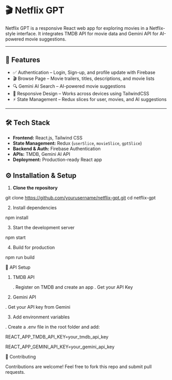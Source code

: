 # 🎬 Netflix GPT

Netflix GPT is a responsive React web app for exploring movies in a Netflix-style interface. It integrates TMDB API for movie data and Gemini API for AI-powered movie suggestions.

---

## 🚀 Features
- ✅ Authentication – Login, Sign-up, and profile update with Firebase  
- 🎬 Browse Page – Movie trailers, titles, descriptions, and movie lists  
- 🔍 Gemini AI Search – AI-powered movie suggestions  
- 📱 Responsive Design – Works across devices using TailwindCSS  
- ⚡ State Management – Redux slices for user, movies, and AI suggestions  

---

## 🛠️ Tech Stack
- **Frontend:** React.js, Tailwind CSS  
- **State Management:** Redux (`userSlice`, `movieSlice`, `gptSlice`)  
- **Backend & Auth:** Firebase Authentication  
- **APIs:** TMDB, Gemini AI API  
- **Deployment:** Production-ready React app  

## ⚙️ Installation & Setup

1. **Clone the repository**  

git clone https://github.com/yourusername/netflix-gpt.git
cd netflix-gpt

2. Install dependencies

npm install


3. Start the development server

 npm start


4. Build for production

npm run build

🔑 API Setup

1. TMDB API

   . Register on TMDB  and create an app
   . Get your API Key

2. Gemini API

  . Get your API key from Gemini

3. Add environment variables

  . Create a .env file in the root folder and add:

   REACT_APP_TMDB_API_KEY=your_tmdb_api_key

   REACT_APP_GEMINI_API_KEY=your_gemini_api_key  

🤝 Contributing

Contributions are welcome! Feel free to fork this repo and submit pull requests.
